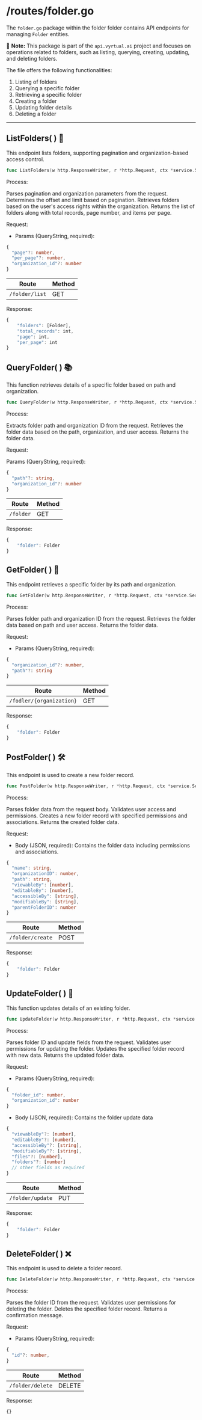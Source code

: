 # /routes/folder.go

The `folder.go` package within the folder folder contains API endpoints for managing `Folder` entities.

📝 **Note:** This package is part of the `api.vyrtual.ai` project and focuses on operations related to folders, such as listing, querying, creating, updating, and deleting folders.

The file offers the following functionalities:

1. Listing of folders
2. Querying a specific folder
3. Retrieving a specific folder
4. Creating a folder
5. Updating folder details
6. Deleting a folder

---

## ListFolders( ) 🚀

This endpoint lists folders, supporting pagination and organization-based access control.

```go
func ListFolders(w http.ResponseWriter, r *http.Request, ctx *service.Service) error { ... }
```

Process:

Parses pagination and organization parameters from the request.
Determines the offset and limit based on pagination.
Retrieves folders based on the user's access rights within the organization.
Returns the list of folders along with total records, page number, and items per page.

Request:
* Params (QueryString, required):
```typescript
{
  "page"?: number,
  "per_page"?: number,
  "organization_id"?: number
}
```

| Route         | Method |
| ------------- | ------ |
| `/folder/list`| GET    |

Response:

```typescript
{
    "folders": [Folder],
    "total_records": int,
    "page": int,
    "per_page": int
}
```

## QueryFolder( ) 📚
This function retrieves details of a specific folder based on path and organization.

```go
func QueryFolder(w http.ResponseWriter, r *http.Request, ctx *service.Service) error { ... }
```

Process:

Extracts folder path and organization ID from the request.
Retrieves the folder data based on the path, organization, and user access.
Returns the folder data.

Request:

Params (QueryString, required):
```typescript
{
  "path"?: string,
  "organization_id"?: number
}
```

| Route     | Method |
| --------- | ------ |
| `/folder` | GET    |

Response:

```typescript
{
    "folder": Folder
}
```


## GetFolder( ) 📘
This endpoint retrieves a specific folder by its path and organization.

```go
func GetFolder(w http.ResponseWriter, r *http.Request, ctx *service.Service) error { ... }
```

Process:

Parses folder path and organization ID from the request.
Retrieves the folder data based on path and user access.
Returns the folder data.

Request:
* Params (QueryString, required):
```typescript
{
  "organization_id"?: number,
  "path"?: string
}
``` 

| Route                   | Method |
| ----------------------- | ------ |
| `/fodler/{organization}`| GET    |

Response:

```typescript
{
    "folder": Folder
}
```

## PostFolder( ) 🛠️
This endpoint is used to create a new folder record.

```go
func PostFolder(w http.ResponseWriter, r *http.Request, ctx *service.Service) error { ... }
```

Process:

Parses folder data from the request body.
Validates user access and permissions.
Creates a new folder record with specified permissions and associations.
Returns the created folder data.

Request:
* Body (JSON, required): Contains the folder data including permissions and associations.
```typescript
{
  "name": string,
  "organizationID": number,
  "path": string,
  "viewableBy": [number],
  "editableBy": [number],
  "accessibleBy": [string],
  "modifiableBy": [string],
  "parentFolderID": number
}
```

| Route           | Method |
| --------------- | ------ |
| `/folder/create`| POST   |

Response:

```typescript
{
    "folder": Folder
}
```

## UpdateFolder( ) 🔄
This function updates details of an existing folder.

```go
func UpdateFolder(w http.ResponseWriter, r *http.Request, ctx *service.Service) error { ... }
```

Process:

Parses folder ID and update fields from the request.
Validates user permissions for updating the folder.
Updates the specified folder record with new data.
Returns the updated folder data.

Request:
* Params (QueryString, required):
```typescript
{
  "folder_id": number,
  "organization_id": number
}
```
* Body (JSON, required): Contains the folder update data
```typescript
{
  "viewableBy"?: [number],
  "editableBy"?: [number],
  "accessibleBy"?: [string],
  "modifiableBy"?: [string],
  "files"?: [number],
  "folders"?: [number]
  // other fields as required
}
```

| Route           | Method |
| --------------- | ------ |
| `/folder/update`| PUT    |

Response:

```typescript
{
    "folder": Folder
}
```

## DeleteFolder( ) ❌
This endpoint is used to delete a folder record.

```go
func DeleteFolder(w http.ResponseWriter, r *http.Request, ctx *service.Service) error { ... }
```

Process:

Parses the folder ID from the request.
Validates user permissions for deleting the folder.
Deletes the specified folder record.
Returns a confirmation message.

Request:
* Params (QueryString, required):
```typescript
{
  "id"?: number,
}
```

| Route           | Method |
| --------------- | ------ |
| `/folder/delete`| DELETE |

Response:

```typescript
{}
```
